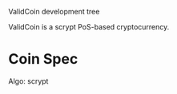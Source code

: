 
ValidCoin development tree

ValidCoin is a scrypt PoS-based cryptocurrency.

Coin Spec
===========================

Algo: 	scrypt


